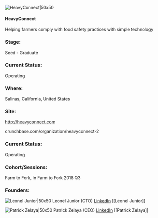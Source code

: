 

![HeavyConnect|50x50](https://apimg.techstars.com/connect/images/image_files/600f3d4f6a498b00080000a7/original/heavyconnect.png)

#### HeavyConnect
Helping farmers comply with food safety practices with simple technology

### Stage: 
Seed - Graduate 

### Current Status: 
Operating

### Where:
Salinas, California, United States

### Site:
http://heavyconnect.com



crunchbase.com/organization/heavyconnect-2

### Current Status: 
Operating

### Cohort/Sessions: 
Farm to Fork, in Farm to Fork 2018 Q3

### Founders: 

![Leonel Junior|50x50](http://s3.amazonaws.com/ts-accel-connect-uploads/images/image_files/5b3b92ffc1a4b85658000001/original/perfil.jpeg) Leonel Junior (CTO) [LinkedIn](https://linkedin.com/in/leonel-junior-7468b073) [[Leonel Junior]]

![Patrick Zelaya|50x50](https://apimg.techstars.com/connect/images/image_files/5b353b9fc1a4b871dd000190/original/patrick-z.jpg) Patrick Zelaya (CEO) [LinkedIn](https://linkedin.com/in/patrick-zelaya-a18a8673) [[Patrick Zelaya]]


